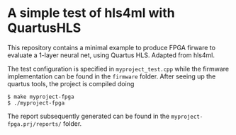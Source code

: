 # A simple test of hls4ml with QuartusHLS

This repository contains a minimal example to produce FPGA firware to evaluate a 1-layer neural net, using Quartus HLS.
Adapted from hls4ml.

The test configuration is specified in `myproject_test.cpp` while the firmware implementation can be found in the `firmware` folder.  After seeing up the quartus tools, the project is compiled doing
```
$ make myproject-fpga
$ ./myproject-fpga
```
The report subsequently generated can be found in the `myproject-fpga.prj/reports/` folder.
